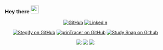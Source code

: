 ### Hey there <img src="https://media.giphy.com/media/hvRJCLFzcasrR4ia7z/giphy.gif" width="25px">

<p align="center">
  <a href="https://github.com/DimitarPetrov"><img src="https://img.shields.io/github/followers/DimitarPetrov.svg?label=GitHub+Followers&style=social" alt="GitHub"></a>
  <a href="https://www.linkedin.com/in/dimitar-nikolaev-petrov/"><img src="https://img.shields.io/badge/LinkedIn--_.svg?style=social&logo=linkedin" alt="LinkedIn"></a>
  <!--- <a href="https://reddit.com/u/Dimitar_Petrov"><img alt="Reddit User Karma" src="https://img.shields.io/reddit/user-karma/link/Dimitar_Petrov?style=social"></a> -->
</p>
<p align="center">
  <a href="https://github.com/DimitarPetrov/stegify"><img src="https://img.shields.io/github/stars/DimitarPetrov/stegify.svg?label=stegify&style=social" alt="Stegify on GitHub"></a>
  <a href="https://github.com/DimitarPetrov/printracer"><img src="https://img.shields.io/github/stars/DimitarPetrov/printracer.svg?label=prinTracer&style=social" alt="prinTracer on GitHub"></a>
  <a href="https://github.com/DimitarPetrov/study-snap"><img src="https://img.shields.io/github/stars/DimitarPetrov/study-snap.svg?label=Study+Snap&style=social" alt="Study Snap on Github"></a>
</p>

<p align="center">
  <img src ="https://github.com/egonelbre/gophers/blob/master/.thumb/vector/adventure/hiking.png"">
  <img src ="https://github-readme-stats.vercel.app/api?username=DimitarPetrov&show_icons=true&count_private=true&hide_border=true&theme=default&include_all_commits=true">
  <img src ="https://github.com/egonelbre/gophers/blob/master/.thumb/vector/superhero/zorro.png">
</p>
<!--- [![Linkedin](https://img.icons8.com/color/96/000000/linkedin.png)](https://www.linkedin.com/in/dimitar-nikolaev-petrov) -->
<!--- ![Dimitar Petrov's Most Used Languages](https://github-readme-stats.vercel.app/api/top-langs/?username=DimitarPetrov&layout=compact) -->
